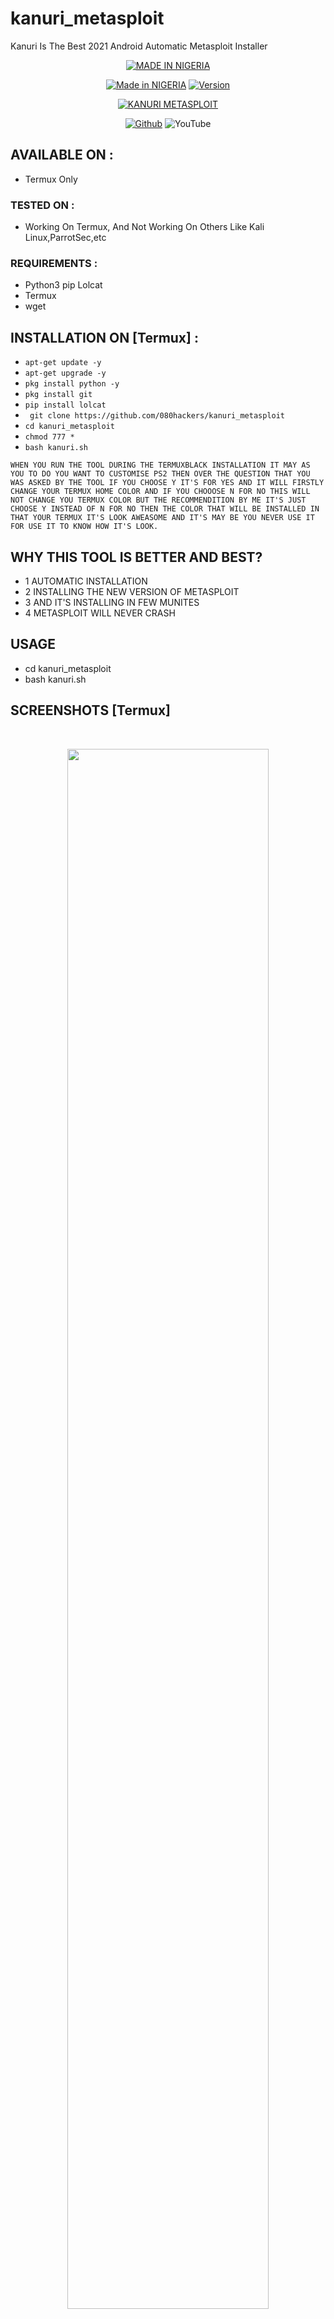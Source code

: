 # kanuri_metasploit
Kanuri Is The Best 2021 Android Automatic Metasploit Installer
<p align="center">
<a href="https://bit.ly/3aQsDu4"><img title="MADE IN NIGERIA" src="https://img.shields.io/badge/-MADE%20IN%20NIGERIA-green%2Cwhite%2Cgreen"></a>
</p>
<p align="center">
<a href="https://bit.ly/3aQsDu4"><img title="Made in NIGERIA" src="https://img.shields.io/badge/KANURI-METASPLOIT-green.svg"></a>
<a href="https://bit.ly/3aQsDu4"><img title="Version" src="https://img.shields.io/badge/Version-0.9-green.svg?style=flat-square"></a>

</p>
<p align="center">
<a href="https://bit.ly/3aQsDu4"><img title="KANURI METASPLOIT" src="https://1.bp.blogspot.com/-9brI76_sebg/YGtXEzaSnLI/AAAAAAAAANg/5c3mXuxm59Qm9LWO6pSFlwv1-nCwfGW3gCLcBGAsYHQ/s320/20210405_192808_0000.png"></a>
</p>
<p align="center">
<a href="https://github.com/080HACKERS"><img title="Github" src="https://img.shields.io/badge/Github-080HACKERS-brightgreen?style=for-the-badge&logo=github"></a>
<img title="YouTube" src="https://img.shields.io/badge/YouTube-080HACKERS-red?style=for-the-badge&logo=Youtube"></a>

## AVAILABLE ON :

* Termux Only

### TESTED ON :

* Working On Termux, And Not Working On Others Like Kali Linux,ParrotSec,etc

### REQUIREMENTS :
* Python3 pip Lolcat
* Termux
* wget


## INSTALLATION ON [Termux] :

* `apt-get update -y`
* `apt-get upgrade -y`
* `pkg install python -y`
* `pkg install git`
* `pip install lolcat`
* ` git clone https://github.com/080hackers/kanuri_metasploit`
* `cd kanuri_metasploit`
* `chmod 777 *`
* `bash kanuri.sh`
```
WHEN YOU RUN THE TOOL DURING THE TERMUXBLACK INSTALLATION IT MAY AS YOU TO DO YOU WANT TO CUSTOMISE PS2 THEN OVER THE QUESTION THAT YOU WAS ASKED BY THE TOOL IF YOU CHOOSE Y IT'S FOR YES AND IT WILL FIRSTLY CHANGE YOUR TERMUX HOME COLOR AND IF YOU CHOOOSE N FOR NO THIS WILL NOT CHANGE YOU TERMUX COLOR BUT THE RECOMMENDITION BY ME IT'S JUST CHOOSE Y INSTEAD OF N FOR NO THEN THE COLOR THAT WILL BE INSTALLED IN THAT YOUR TERMUX IT'S LOOK AWEASOME AND IT'S MAY BE YOU NEVER USE IT FOR USE IT TO KNOW HOW IT'S LOOK.
```
## WHY THIS TOOL IS BETTER AND BEST?
* 1 AUTOMATIC INSTALLATION 
* 2 INSTALLING THE NEW VERSION OF METASPLOIT
* 3 AND IT'S INSTALLING IN FEW MUNITES
* 4 METASPLOIT WILL NEVER CRASH


## USAGE
* cd kanuri_metasploit
* bash kanuri.sh

## SCREENSHOTS [Termux]

<br>
<p align="center">
<img width="80%" src="https://1.bp.blogspot.com/-a6IbQW8ESnQ/YGtXbZ1f0zI/AAAAAAAAANs/KBK-fOemYVgZ-dBp2ZggU3FQJe_mHs6QACLcBGAsYHQ/s320/Screenshot_20210405-164005.png"/>
<img width="80%" src="https://1.bp.blogspot.com/-wDxkUSs1WvU/YGtXUN9O-cI/AAAAAAAAANk/wxSOggI-1s4rBQ4dtkJZ9vXi88HWq8YSQCLcBGAsYHQ/s320/Screenshot_20210405-164320.png"/>
<img width="80%" src="https://1.bp.blogspot.com/-zqDlpNaZ9EA/YGtXi4y9lWI/AAAAAAAAANw/kmDDC0byQuo7It1XKmCfaZa5p_ZPSw4iACLcBGAsYHQ/s320/Screenshot_20210405-164225.png"/>
</p>


## NOTE : 
***YOU DON'T HAVE TO ASK ME IN OTHER COPY THIS TOOL YOU CAN COPY IT BUT PLEASE DON'T CHANGE THE NMAE.***



## Credits
* Special Thanks To Baje Tech
* Special Thanks To Hax4Us

## DONATION
* Bitcoin Donation Address

```31iNfmW5emJRaRBLPy34SPtHwY4bE7yHVe```

